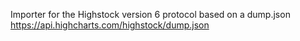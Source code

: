 Importer for the Highstock version 6 protocol based on a dump.json
https://api.highcharts.com/highstock/dump.json